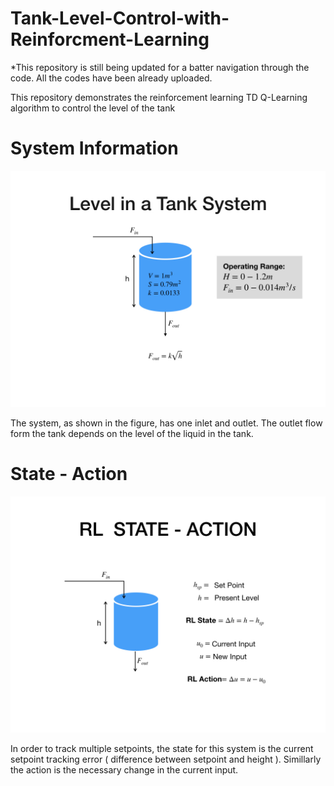 # Tank-Level-Control-with-Reinforcment-Learning

*This repository is still being updated for a batter navigation through the code. All the codes have been already uploaded.

This repository demonstrates the reinforcement learning TD Q-Learning algorithm to control the level of the tank


# System Information
![](Assets/system.jpeg)

The system, as shown in the figure, has one inlet and outlet. The outlet flow form the tank depends on the level of the liquid in the tank. 

# State - Action
![](Assets/state_action.jpeg)

In order to track multiple setpoints, the state for this system is the current setpoint tracking error ( difference between setpoint and height ). Simillarly the action is the necessary change in the current input.
